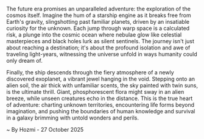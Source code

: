 
The future era promises an unparalleled adventure: the exploration of the cosmos itself. Imagine the hum of a starship engine as it breaks free from Earth's gravity, slingshotting past familiar planets, driven by an insatiable curiosity for the unknown. Each jump through warp space is a calculated risk, a plunge into the cosmic ocean where nebulae glow like celestial masterpieces and black holes lurk as silent sentinels. The journey isn't just about reaching a destination; it's about the profound isolation and awe of traveling light-years, witnessing the universe unfold in ways humanity could only dream of.

Finally, the ship descends through the fiery atmosphere of a newly discovered exoplanet, a vibrant jewel hanging in the void. Stepping onto an alien soil, the air thick with unfamiliar scents, the sky painted with twin suns, is the ultimate thrill. Giant, phosphorescent flora might sway in an alien breeze, while unseen creatures echo in the distance. This is the true heart of adventure: charting unknown territories, encountering life forms beyond imagination, and pushing the boundaries of human knowledge and survival in a galaxy brimming with untold wonders and perils.

~ By Hozmi - 27 October 2025

